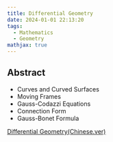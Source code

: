 ```yaml
---
title: Differential Geometry
date: 2024-01-01 22:13:20
tags:
  - Mathematics
  - Geometry
mathjax: true
---
```


## Abstract

- Curves and Curved Surfaces
- Moving Frames
- Gauss-Codazzi Equations
- Connection Form
- Gauss-Bonet Formula

[Differential Geometry(Chinese.ver)](https://drive.google.com/file/d/1Xm8qHGRvygP2NYhm_mvj72MXWr0aRIwz/view?usp=sharing)
